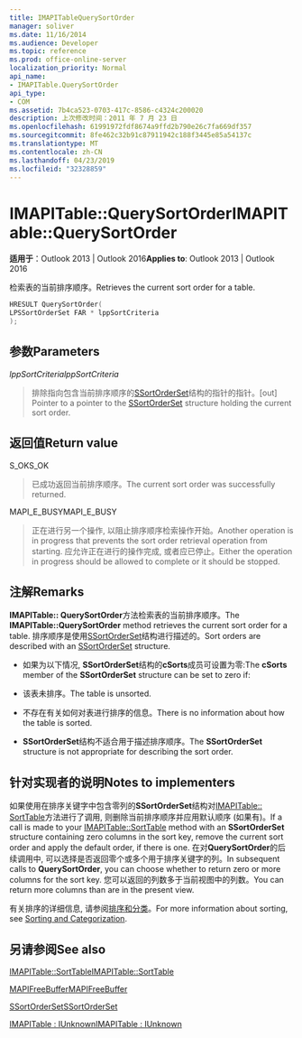 ```yaml
---
title: IMAPITableQuerySortOrder
manager: soliver
ms.date: 11/16/2014
ms.audience: Developer
ms.topic: reference
ms.prod: office-online-server
localization_priority: Normal
api_name:
- IMAPITable.QuerySortOrder
api_type:
- COM
ms.assetid: 7b4ca523-0703-417c-8586-c4324c200020
description: 上次修改时间：2011 年 7 月 23 日
ms.openlocfilehash: 61991972fdf8674a9ffd2b790e26c7fa669df357
ms.sourcegitcommit: 8fe462c32b91c87911942c188f3445e85a54137c
ms.translationtype: MT
ms.contentlocale: zh-CN
ms.lasthandoff: 04/23/2019
ms.locfileid: "32328859"
---
```

# <a name="imapitablequerysortorder"></a><span data-ttu-id="ee5cf-103">IMAPITable::QuerySortOrder</span><span class="sxs-lookup"><span data-stu-id="ee5cf-103">IMAPITable::QuerySortOrder</span></span>

  
  
<span data-ttu-id="ee5cf-104">**适用于**：Outlook 2013 | Outlook 2016</span><span class="sxs-lookup"><span data-stu-id="ee5cf-104">**Applies to**: Outlook 2013 | Outlook 2016</span></span> 
  
<span data-ttu-id="ee5cf-105">检索表的当前排序顺序。</span><span class="sxs-lookup"><span data-stu-id="ee5cf-105">Retrieves the current sort order for a table.</span></span>
  
```cpp
HRESULT QuerySortOrder(
LPSSortOrderSet FAR * lppSortCriteria
);
```

## <a name="parameters"></a><span data-ttu-id="ee5cf-106">参数</span><span class="sxs-lookup"><span data-stu-id="ee5cf-106">Parameters</span></span>

 <span data-ttu-id="ee5cf-107">_lppSortCriteria_</span><span class="sxs-lookup"><span data-stu-id="ee5cf-107">_lppSortCriteria_</span></span>
  
> <span data-ttu-id="ee5cf-108">排除指向包含当前排序顺序的[SSortOrderSet](ssortorderset.md)结构的指针的指针。</span><span class="sxs-lookup"><span data-stu-id="ee5cf-108">[out] Pointer to a pointer to the [SSortOrderSet](ssortorderset.md) structure holding the current sort order.</span></span> 
    
## <a name="return-value"></a><span data-ttu-id="ee5cf-109">返回值</span><span class="sxs-lookup"><span data-stu-id="ee5cf-109">Return value</span></span>

<span data-ttu-id="ee5cf-110">S_OK</span><span class="sxs-lookup"><span data-stu-id="ee5cf-110">S_OK</span></span> 
  
> <span data-ttu-id="ee5cf-111">已成功返回当前排序顺序。</span><span class="sxs-lookup"><span data-stu-id="ee5cf-111">The current sort order was successfully returned.</span></span>
    
<span data-ttu-id="ee5cf-112">MAPI_E_BUSY</span><span class="sxs-lookup"><span data-stu-id="ee5cf-112">MAPI_E_BUSY</span></span> 
  
> <span data-ttu-id="ee5cf-113">正在进行另一个操作, 以阻止排序顺序检索操作开始。</span><span class="sxs-lookup"><span data-stu-id="ee5cf-113">Another operation is in progress that prevents the sort order retrieval operation from starting.</span></span> <span data-ttu-id="ee5cf-114">应允许正在进行的操作完成, 或者应已停止。</span><span class="sxs-lookup"><span data-stu-id="ee5cf-114">Either the operation in progress should be allowed to complete or it should be stopped.</span></span>
    
## <a name="remarks"></a><span data-ttu-id="ee5cf-115">注解</span><span class="sxs-lookup"><span data-stu-id="ee5cf-115">Remarks</span></span>

<span data-ttu-id="ee5cf-116">**IMAPITable:: QuerySortOrder**方法检索表的当前排序顺序。</span><span class="sxs-lookup"><span data-stu-id="ee5cf-116">The **IMAPITable::QuerySortOrder** method retrieves the current sort order for a table.</span></span> <span data-ttu-id="ee5cf-117">排序顺序是使用[SSortOrderSet](ssortorderset.md)结构进行描述的。</span><span class="sxs-lookup"><span data-stu-id="ee5cf-117">Sort orders are described with an [SSortOrderSet](ssortorderset.md) structure.</span></span> 
  
- <span data-ttu-id="ee5cf-118">如果为以下情况, **SSortOrderSet**结构的**cSorts**成员可设置为零:</span><span class="sxs-lookup"><span data-stu-id="ee5cf-118">The **cSorts** member of the **SSortOrderSet** structure can be set to zero if:</span></span> 
    
- <span data-ttu-id="ee5cf-119">该表未排序。</span><span class="sxs-lookup"><span data-stu-id="ee5cf-119">The table is unsorted.</span></span>
    
- <span data-ttu-id="ee5cf-120">不存在有关如何对表进行排序的信息。</span><span class="sxs-lookup"><span data-stu-id="ee5cf-120">There is no information about how the table is sorted.</span></span>
    
- <span data-ttu-id="ee5cf-121">**SSortOrderSet**结构不适合用于描述排序顺序。</span><span class="sxs-lookup"><span data-stu-id="ee5cf-121">The **SSortOrderSet** structure is not appropriate for describing the sort order.</span></span> 
    
## <a name="notes-to-implementers"></a><span data-ttu-id="ee5cf-122">针对实现者的说明</span><span class="sxs-lookup"><span data-stu-id="ee5cf-122">Notes to implementers</span></span>

<span data-ttu-id="ee5cf-123">如果使用在排序关键字中包含零列的**SSortOrderSet**结构对[IMAPITable:: SortTable](imapitable-sorttable.md)方法进行了调用, 则删除当前排序顺序并应用默认顺序 (如果有)。</span><span class="sxs-lookup"><span data-stu-id="ee5cf-123">If a call is made to your [IMAPITable::SortTable](imapitable-sorttable.md) method with an **SSortOrderSet** structure containing zero columns in the sort key, remove the current sort order and apply the default order, if there is one.</span></span> <span data-ttu-id="ee5cf-124">在对**QuerySortOrder**的后续调用中, 可以选择是否返回零个或多个用于排序关键字的列。</span><span class="sxs-lookup"><span data-stu-id="ee5cf-124">In subsequent calls to **QuerySortOrder**, you can choose whether to return zero or more columns for the sort key.</span></span> <span data-ttu-id="ee5cf-125">您可以返回的列数多于当前视图中的列数。</span><span class="sxs-lookup"><span data-stu-id="ee5cf-125">You can return more columns than are in the present view.</span></span>
  
<span data-ttu-id="ee5cf-126">有关排序的详细信息, 请参阅[排序和分类](sorting-and-categorization.md)。</span><span class="sxs-lookup"><span data-stu-id="ee5cf-126">For more information about sorting, see [Sorting and Categorization](sorting-and-categorization.md).</span></span>
  
## <a name="see-also"></a><span data-ttu-id="ee5cf-127">另请参阅</span><span class="sxs-lookup"><span data-stu-id="ee5cf-127">See also</span></span>



[<span data-ttu-id="ee5cf-128">IMAPITable::SortTable</span><span class="sxs-lookup"><span data-stu-id="ee5cf-128">IMAPITable::SortTable</span></span>](imapitable-sorttable.md)
  
[<span data-ttu-id="ee5cf-129">MAPIFreeBuffer</span><span class="sxs-lookup"><span data-stu-id="ee5cf-129">MAPIFreeBuffer</span></span>](mapifreebuffer.md)
  
[<span data-ttu-id="ee5cf-130">SSortOrderSet</span><span class="sxs-lookup"><span data-stu-id="ee5cf-130">SSortOrderSet</span></span>](ssortorderset.md)
  
[<span data-ttu-id="ee5cf-131">IMAPITable : IUnknown</span><span class="sxs-lookup"><span data-stu-id="ee5cf-131">IMAPITable : IUnknown</span></span>](imapitableiunknown.md)

